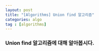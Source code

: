 ```yaml
---
layout: post
title: "[Algorithms] Union find 알고리즘"
categories: algo
tag : [algorithms]
---
```


### Union find 알고리즘에 대해 알아봅시다. 

